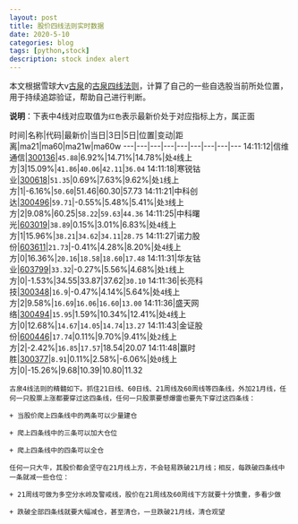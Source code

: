 ```yaml
---
layout: post
title: 股价四线法则实时数据
date: 2020-5-10
categories: blog
tags: [python,stock]
description: stock index alert
---
```



本文根据雪球大v[古泉](https://xueqiu.com/u/7148646888)的[古泉四线法则](https://xueqiu.com/7148646888/130498192)，计算了自己的一些自选股当前所处位置，用于持续追踪验证，帮助自己进行判断。

**说明**：下表中4线对应取值为`红色`表示最新价处于对应指标上方，属正面

时间|名称|代码|最新价|当日|3日|5日|位置|变动|距离|ma21|ma60|ma21w|ma60w
---|---|---|---|---|---|---|---|---
14:11:12|信维通信|[300136](https://xueqiu.com/S/SZ300136)|`45.88`|6.92%|14.71%|14.78%|处`4`线上方|3|15.09%|`41.86`|`40.06`|`42.11`|`36.04`
14:11:18|寒锐钴业|[300618](https://xueqiu.com/S/SZ300618)|`51.35`|0.69%|7.63%|9.62%|处`1`线上方|1|-6.16%|`50.60`|51.46|60.30|57.73
14:11:21|中科创达|[300496](https://xueqiu.com/S/SZ300496)|`59.71`|-0.55%|5.48%|5.41%|处`3`线上方|2|9.08%|60.25|`58.22`|`59.63`|`44.36`
14:11:25|中科曙光|[603019](https://xueqiu.com/S/SH603019)|`38.89`|0.15%|3.01%|6.83%|处`4`线上方|1|15.96%|`38.21`|`34.62`|`34.11`|`28.75`
14:11:27|诺力股份|[603611](https://xueqiu.com/S/SH603611)|`21.73`|-0.41%|4.28%|8.20%|处`4`线上方|0|16.36%|`20.16`|`18.58`|`18.60`|`17.48`
14:11:31|华友钴业|[603799](https://xueqiu.com/S/SH603799)|`33.32`|-0.27%|5.56%|4.68%|处`1`线上方|0|-1.53%|34.55|33.87|37.62|`30.10`
14:11:36|长亮科技|[300348](https://xueqiu.com/S/SZ300348)|`16.9`|-0.47%|4.14%|5.64%|处`4`线上方|2|9.58%|`16.69`|`16.06`|`16.60`|`13.00`
14:11:36|盛天网络|[300494](https://xueqiu.com/S/SZ300494)|`15.95`|1.59%|10.34%|12.41%|处`4`线上方|0|12.68%|`14.67`|`14.05`|`14.74`|`13.27`
14:11:43|金证股份|[600446](https://xueqiu.com/S/SH600446)|`17.74`|0.11%|9.70%|9.41%|处`2`线上方|2|-2.42%|`16.85`|`17.57`|18.54|20.07
14:11:48|赢时胜|[300377](https://xueqiu.com/S/SZ300377)|`8.91`|0.11%|2.58%|-6.06%|处`0`线上方|0|-15.26%|9.68|10.39|10.80|11.32

```
古泉4线法则的精髓如下。抓住21日线、60日线、21周线及60周线等四条线，外加21月线，任何一只股票上涨都要穿过这四条线，任何一只股票要想爆雷也要先下穿过这四条线：

+ 当股价爬上四条线中的两条可以少量建仓

+ 爬上四条线中的三条可以加大仓位

+ 爬上四条线中的四条可以全仓

任何一只大牛，其股价都会坚守在21月线上方，不会轻易跌破21月线；相反，每跌破四条线中一条就减一些仓位：

+ 21周线可做为多空分水岭及警戒线，股价在21周线及60周线下方就要十分慎重，多看少做

+ 跌破全部四条线就要大幅减仓，甚至清仓，一旦跌破21月线，清仓观望
```